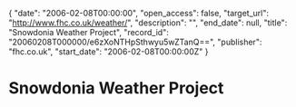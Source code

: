 {
  "date": "2006-02-08T00:00:00", 
  "open_access": false, 
  "target_url": "http://www.fhc.co.uk/weather/", 
  "description": "", 
  "end_date": null, 
  "title": "Snowdonia Weather Project", 
  "record_id": "20060208T000000/e6zXoNTHpSthwyu5wZTanQ==", 
  "publisher": "fhc.co.uk", 
  "start_date": "2006-02-08T00:00:00Z"
}

# Snowdonia Weather Project

